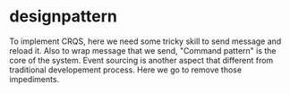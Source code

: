 # designpattern

To implement CRQS, here we need some tricky skill to send message and reload it. Also to wrap message that we send, "Command pattern" is the core of the system. Event sourcing is another aspect that different from traditional developement process. Here we go to remove those impediments.
